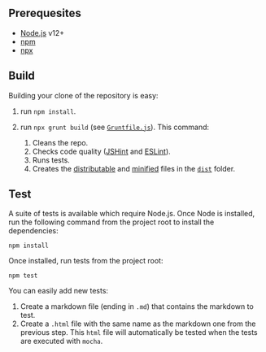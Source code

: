 ## Prerequesites

* [Node.js](https://nodejs.org/) v12+
* [npm](https://www.npmjs.com/package/npm)
* [npx](https://www.npmjs.com/package/npx)

## Build

Building your clone of the repository is easy:

1. run `npm install`.
1. run `npx grunt build` (see [`Gruntfile.js`][gruntfile]). This command:

    1. Cleans the repo.
    1. Checks code quality ([JSHint](https://jshint.com/) and [ESLint](https://eslint.org/)).
    1. Runs tests.
    1. Creates the [distributable][sd-dist] and [minified][sd-min] files in the [`dist`][dist-folder] folder.

## Test

A suite of tests is available which require Node.js. Once Node is installed, run the following command from
the project root to install the dependencies:

```
npm install
```

Once installed, run tests from the project root:

```
npm test
```

You can easily add new tests:

1. Create a markdown file (ending in `.md`) that contains the markdown to test.
1. Create a `.html` file with the same name as the markdown one from the previous step. This `html` file will automatically be tested when the tests are executed with `mocha`.

[gruntfile]: https://github.com/showdownjs/showdown/blob/master/Gruntfile.js
[sd-dist]: https://github.com/showdownjs/showdown/blob/master/dist/showdown.js
[sd-min]: https://github.com/showdownjs/showdown/blob/master/dist/showdown.min.js
[dist-folder]: https://github.com/showdownjs/showdown/tree/master/dist